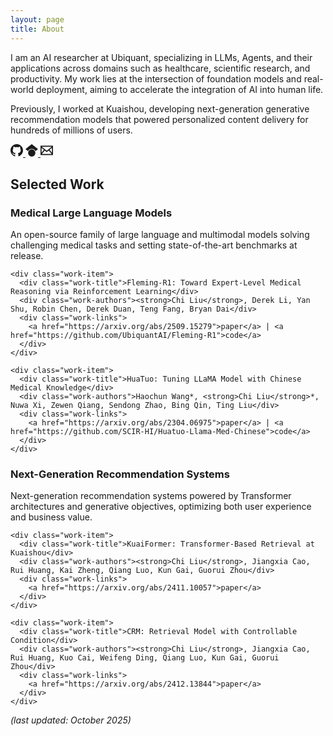 ```yaml
---
layout: page
title: About
---
```


<script>
  document.addEventListener('DOMContentLoaded', function () {
    document.body.classList.add('page-about');
  });
</script>


<div class="profile-container">
  <div class="profile-content">
    <p>I am an AI researcher at Ubiquant, specializing in LLMs, Agents, and their applications across domains such as healthcare, scientific research, and productivity. My work lies at the intersection of foundation models and real-world deployment, aiming to accelerate the integration of AI into human life.</p>
    <p>Previously, I worked at Kuaishou, developing next-generation generative recommendation models that powered personalized content delivery for hundreds of millions of users.</p>
    <div class="social-links">
      <a href="https://github.com/thinksoso" title="GitHub" aria-label="GitHub">
        <svg width="20" height="20" viewBox="0 0 24 24" fill="currentColor" role="img" focusable="false">
          <path d="M12 0c-6.626 0-12 5.373-12 12 0 5.302 3.438 9.8 8.207 11.387.599.111.793-.261.793-.577v-2.234c-3.338.726-4.033-1.416-4.033-1.416-.546-1.387-1.333-1.756-1.333-1.756-1.089-.745.083-.729.083-.729 1.205.084 1.839 1.237 1.839 1.237 1.07 1.834 2.807 1.304 3.492.997.107-.775.418-1.305.762-1.604-2.665-.305-5.467-1.334-5.467-5.931 0-1.311.469-2.381 1.236-3.221-.124-.303-.535-1.524.117-3.176 0 0 1.008-.322 3.301 1.23.957-.266 1.983-.399 3.003-.404 1.02.005 2.047.138 3.006.404 2.291-1.552 3.297-1.23 3.297-1.23.653 1.653.242 2.874.118 3.176.77.84 1.235 1.911 1.235 3.221 0 4.609-2.807 5.624-5.479 5.921.43.372.823 1.102.823 2.222v3.293c0 .319.192.694.801.576 4.765-1.589 8.199-6.086 8.199-11.386 0-6.627-5.373-12-12-12z"/>
        </svg>
      </a>
      <a href="https://scholar.google.com.hk/citations?user=abmQYmYAAAAJ" title="Google Scholar" aria-label="Google Scholar">
        <svg width="20" height="20" viewBox="0 0 24 24" fill="currentColor" role="img" focusable="false">
          <path d="M12 24a7 7 0 1 1 0-14 7 7 0 0 1 0 14zm0-24L0 9.5l4.838 3.94A8 8 0 0 1 12 9a8 8 0 0 1 7.162 4.44L24 9.5 12 0z"/>
        </svg>
      </a>
      <a href="mailto:hello.liuchi@gmail.com" title="Email" aria-label="Email">
        <svg width="20" height="20" viewBox="0 0 24 24" fill="currentColor" role="img" focusable="false">
          <path d="M0 3v18h24v-18h-24zm6.623 7.929l-4.623 5.712v-9.458l4.623 3.746zm-4.141-5.929h19.035l-9.517 7.713-9.518-7.713zm5.694 7.188l3.824 3.099 3.83-3.104 5.612 6.817h-18.779l5.513-6.812zm9.208-1.264l4.616-3.741v9.348l-4.616-5.607z"/>
        </svg>
      </a>
    </div>
  </div>
</div>

<div class="work-section">
  <h2 class="section-title">Selected Work</h2>

  <div class="work-category">
    <h3 class="category-title">Medical Large Language Models</h3>
    <p class="category-description">An open-source family of large language and multimodal models solving challenging medical tasks and setting state-of-the-art benchmarks at release.</p>
    
    <div class="work-item">
      <div class="work-title">Fleming-R1: Toward Expert-Level Medical Reasoning via Reinforcement Learning</div>
      <div class="work-authors"><strong>Chi Liu</strong>, Derek Li, Yan Shu, Robin Chen, Derek Duan, Teng Fang, Bryan Dai</div>
      <div class="work-links">
        <a href="https://arxiv.org/abs/2509.15279">paper</a> | <a href="https://github.com/UbiquantAI/Fleming-R1">code</a>
      </div>
    </div>

    <div class="work-item">
      <div class="work-title">HuaTuo: Tuning LLaMA Model with Chinese Medical Knowledge</div>
      <div class="work-authors">Haochun Wang*, <strong>Chi Liu</strong>*, Nuwa Xi, Zewen Qiang, Sendong Zhao, Bing Qin, Ting Liu</div>
      <div class="work-links">
        <a href="https://arxiv.org/abs/2304.06975">paper</a> | <a href="https://github.com/SCIR-HI/Huatuo-Llama-Med-Chinese">code</a>
      </div>
    </div>
  </div>

  <div class="work-category">
    <h3 class="category-title">Next-Generation Recommendation Systems</h3>
    <p class="category-description">Next-generation recommendation systems powered by Transformer architectures and generative objectives, optimizing both user experience and business value.</p>
    
    <div class="work-item">
      <div class="work-title">KuaiFormer: Transformer-Based Retrieval at Kuaishou</div>
      <div class="work-authors"><strong>Chi Liu</strong>, Jiangxia Cao, Rui Huang, Kai Zheng, Qiang Luo, Kun Gai, Guorui Zhou</div>
      <div class="work-links">
        <a href="https://arxiv.org/abs/2411.10057">paper</a>
      </div>
    </div>

    <div class="work-item">
      <div class="work-title">CRM: Retrieval Model with Controllable Condition</div>
      <div class="work-authors"><strong>Chi Liu</strong>, Jiangxia Cao, Rui Huang, Kuo Cai, Weifeng Ding, Qiang Luo, Kun Gai, Guorui Zhou</div>
      <div class="work-links">
        <a href="https://arxiv.org/abs/2412.13844">paper</a>
      </div>
    </div>
  </div>
</div>

<p><em>(last updated: October 2025)</em></p>
